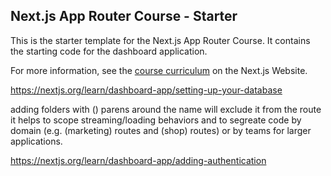 ## Next.js App Router Course - Starter

This is the starter template for the Next.js App Router Course. It contains the starting code for the dashboard application.

For more information, see the [course curriculum](https://nextjs.org/learn) on the Next.js Website.



https://nextjs.org/learn/dashboard-app/setting-up-your-database

adding folders with () parens around the name will exclude it from the route 
it helps to scope streaming/loading behaviors and to segreate code by domain
(e.g. (marketing) routes and (shop) routes) or by teams for larger applications.

https://nextjs.org/learn/dashboard-app/adding-authentication